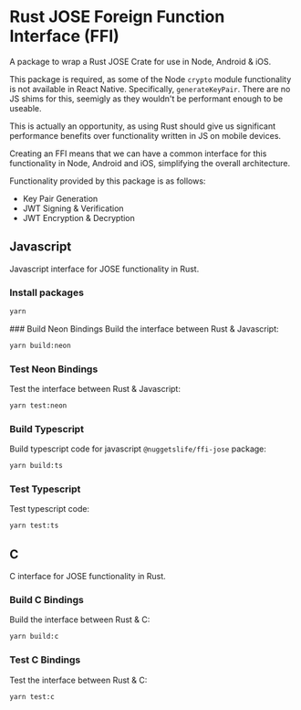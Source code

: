 # Rust JOSE Foreign Function Interface (FFI)

A package to wrap a Rust JOSE Crate for use in Node, Android & iOS.

This package is required, as some of the Node `crypto` module functionality is not available in React Native. Specifically, `generateKeyPair`. There are no JS shims for this, seemigly as they wouldn't be performant enough to be useable.

This is actually an opportunity, as using Rust should give us significant performance benefits over functionality written in JS on mobile devices.

Creating an FFI means that we can have a common interface for this functionality in Node, Android and iOS, simplifying the overall architecture.

Functionality provided by this package is as follows:

- Key Pair Generation
- JWT Signing & Verification
- JWT Encryption & Decryption

## Javascript
Javascript interface for JOSE functionality in Rust.

### Install packages
```sh
yarn
```

### Build Neon Bindings
Build the interface between Rust & Javascript:
```sh
yarn build:neon
```

### Test Neon Bindings
Test the interface between Rust & Javascript:
```sh
yarn test:neon
```

### Build Typescript
Build typescript code for javascript `@nuggetslife/ffi-jose` package:
```sh
yarn build:ts
```

### Test Typescript
Test typescript code:
```sh
yarn test:ts
```

## C
C interface for JOSE functionality in Rust.

### Build C Bindings
Build the interface between Rust & C:
```sh
yarn build:c
```

### Test C Bindings
Test the interface between Rust & C:
```sh
yarn test:c
```
